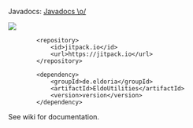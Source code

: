 Javadocs: [Javadocs \o/](https://javadoc.jitpack.io/com/github/eldoriarpg/EldoUtilities/latest/javadoc/index.html)

[![](https://jitpack.io/v/de.eldoria/EldoUtilities.svg)](https://jitpack.io/#de.eldoria/EldoUtilities)
```
        <repository>
            <id>jitpack.io</id>
            <url>https://jitpack.io</url>
        </repository>

        <dependency>
            <groupId>de.eldoria</groupId>
            <artifactId>EldoUtilities</artifactId>
            <version>version</version>
        </dependency>

```
See wiki for documentation.
